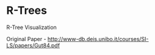 # R-Trees
R-Tree Visualization

Original Paper - http://www-db.deis.unibo.it/courses/SI-LS/papers/Gut84.pdf
